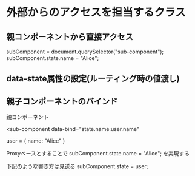 # 外部からのアクセスを担当するクラス

## 親コンポーネントから直接アクセス

subComponent = document.querySelector("sub-component");
subComponent.state.name = "Alice";

## data-state属性の設定(ルーティング時の値渡し)

<sub-component data-state-json="{ name:'Alice' }"></sub-component>

## 親子コンポーネントのバインド

親コンポーネント

<sub-component data-bind="state.name:user.name"

user = { name: "Alice" }

Proxyベースとすることで
subComponent.state.name = "Alice";
を実現する

下記のような書き方は見送る
subComponent.state = user;

